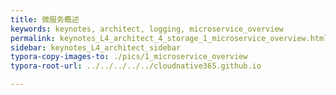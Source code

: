 ```yaml
---
title: 微服务概述
keywords: keynotes, architect, logging, microservice_overview
permalink: keynotes_L4_architect_4_storage_1_microservice_overview.html
sidebar: keynotes_L4_architect_sidebar
typora-copy-images-to: ./pics/1_microservice_overview
typora-root-url: ../../../../../cloudnative365.github.io

---
```


